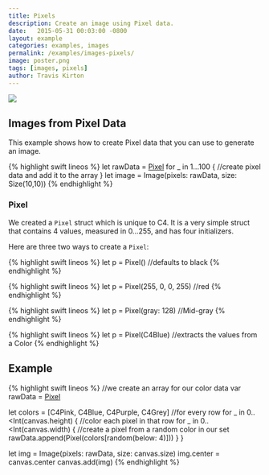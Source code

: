 ```yaml
---
title: Pixels
description: Create an image using Pixel data.
date:   2015-05-31 00:03:00 -0800
layout: example
categories: examples, images
permalink: /examples/images-pixels/
image: poster.png
tags: [images, pixels]
author: Travis Kirton
---
```

![](pixels.png)

## Images from Pixel Data
This example shows how to create Pixel data that you can use to generate an image.

{% highlight swift lineos %}
let rawData = [Pixel]()
for _ in 1...100 {
    //create pixel data and add it to the array
}
let image = Image(pixels: rawData, size: Size(10,10))
{% endhighlight %}

### Pixel
We created a `Pixel` struct which is unique to C4. It is a very simple struct that contains 4 values, measured in 0...255, and has four initializers.

Here are three two ways to create a `Pixel`:

{% highlight swift lineos %}
let p = Pixel() //defaults to black
{% endhighlight %}

{% highlight swift lineos %}
let p = Pixel(255, 0, 0, 255) //red
{% endhighlight %}

{% highlight swift lineos %}
let p = Pixel(gray: 128) //Mid-gray
{% endhighlight %}

{% highlight swift lineos %}
let p = Pixel(C4Blue) //extracts the values from a Color
{% endhighlight %}

## Example
{% highlight swift lineos %}
//we create an array for our color data
var rawData = [Pixel]()

let colors = [C4Pink, C4Blue, C4Purple, C4Grey]
//for every row
for _ in 0..<Int(canvas.height) {
    //color each pixel in that row
    for _ in 0..<Int(canvas.width) {
        //create a pixel from a random color in our set
        rawData.append(Pixel(colors[random(below: 4)]))
    }
}

let img = Image(pixels: rawData, size: canvas.size)
img.center = canvas.center
canvas.add(img)
{% endhighlight %}
